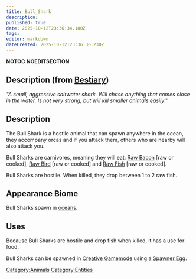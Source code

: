 ```yaml
---
title: Bull_Shark
description: 
published: true
date: 2025-10-12T23:36:34.180Z
tags: 
editor: markdown
dateCreated: 2025-10-12T23:36:30.230Z
---
```


__NOTOC__ __NOEDITSECTION__

## Description (from [Bestiary](../../Bestiary "wikilink"))

*"A small, aggressive saltwater shark. Will chase anything that comes
close in the water. Is not very strong, but will kill smaller animals
easily*."

## Description

The Bull Shark is a hostile animal that can spawn anywhere in the ocean,
they accompany orcas and if you attack them, others who are nearby will
also attack you.

Bull Sharks are carnivores, meaning they will eat: [Raw
Bacon](Raw_Bacon "wikilink") \[raw or cooked\], [Raw
Bird](Raw_Bird "wikilink") \[raw or cooked\] and [Raw
Fish](Raw_Fish "wikilink") \[raw or cooked\].

Bull Sharks are hostile. When killed, they drop between 1 to 2 raw fish.

## Appearance Biome

Bull Sharks spawn in [oceans](Biomes "wikilink").

## Uses

Because Bull Sharks are hostile and drop fish when killed, it has a use
for food.

Bull Sharks can be spawned in [Creative
Gamemode](Creative_Gamemode "wikilink") using a [Spawner
Egg](Creative_Eggs "wikilink").

[Category:Animals](Category:Animals "wikilink")
[Category:Entities](Category:Entities "wikilink")